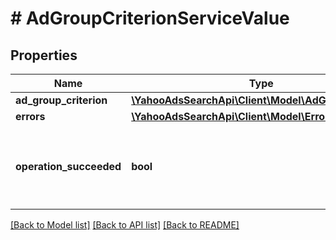 # # AdGroupCriterionServiceValue

## Properties

Name | Type | Description | Notes
------------ | ------------- | ------------- | -------------
**ad_group_criterion** | [**\YahooAdsSearchApi\Client\Model\AdGroupCriterion**](AdGroupCriterion.md) |  | [optional] 
**errors** | [**\YahooAdsSearchApi\Client\Model\Error[]**](Error.md) |  | [optional] 
**operation_succeeded** | **bool** | &lt;ja&gt;処理結果です。&lt;/ja&gt;&lt;br&gt;&lt;en&gt;Result of process&lt;/en&gt; | [optional] 

[[Back to Model list]](../../README.md#documentation-for-models) [[Back to API list]](../../README.md#documentation-for-api-endpoints) [[Back to README]](../../README.md)


